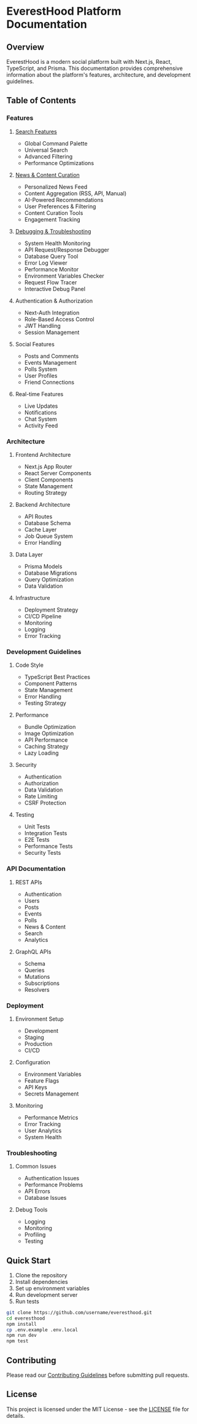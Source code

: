 # EverestHood Platform Documentation

## Overview
EverestHood is a modern social platform built with Next.js, React, TypeScript, and Prisma. This documentation provides comprehensive information about the platform's features, architecture, and development guidelines.

## Table of Contents

### Features
1. [Search Features](./SEARCH_FEATURES.md)
   - Global Command Palette
   - Universal Search
   - Advanced Filtering
   - Performance Optimizations

2. [News & Content Curation](./NEWS_CONTENT_CURATION_IMPLEMENTATION.md)
   - Personalized News Feed
   - Content Aggregation (RSS, API, Manual)
   - AI-Powered Recommendations
   - User Preferences & Filtering
   - Content Curation Tools
   - Engagement Tracking

3. [Debugging & Troubleshooting](./DEBUGGING.md)
   - System Health Monitoring
   - API Request/Response Debugger
   - Database Query Tool
   - Error Log Viewer
   - Performance Monitor
   - Environment Variables Checker
   - Request Flow Tracer
   - Interactive Debug Panel

4. Authentication & Authorization
   - Next-Auth Integration
   - Role-Based Access Control
   - JWT Handling
   - Session Management

5. Social Features
   - Posts and Comments
   - Events Management
   - Polls System
   - User Profiles
   - Friend Connections

6. Real-time Features
   - Live Updates
   - Notifications
   - Chat System
   - Activity Feed

### Architecture

1. Frontend Architecture
   - Next.js App Router
   - React Server Components
   - Client Components
   - State Management
   - Routing Strategy

2. Backend Architecture
   - API Routes
   - Database Schema
   - Cache Layer
   - Job Queue System
   - Error Handling

3. Data Layer
   - Prisma Models
   - Database Migrations
   - Query Optimization
   - Data Validation

4. Infrastructure
   - Deployment Strategy
   - CI/CD Pipeline
   - Monitoring
   - Logging
   - Error Tracking

### Development Guidelines

1. Code Style
   - TypeScript Best Practices
   - Component Patterns
   - State Management
   - Error Handling
   - Testing Strategy

2. Performance
   - Bundle Optimization
   - Image Optimization
   - API Performance
   - Caching Strategy
   - Lazy Loading

3. Security
   - Authentication
   - Authorization
   - Data Validation
   - Rate Limiting
   - CSRF Protection

4. Testing
   - Unit Tests
   - Integration Tests
   - E2E Tests
   - Performance Tests
   - Security Tests

### API Documentation

1. REST APIs
   - Authentication
   - Users
   - Posts
   - Events
   - Polls
   - News & Content
   - Search
   - Analytics

2. GraphQL APIs
   - Schema
   - Queries
   - Mutations
   - Subscriptions
   - Resolvers

### Deployment

1. Environment Setup
   - Development
   - Staging
   - Production
   - CI/CD

2. Configuration
   - Environment Variables
   - Feature Flags
   - API Keys
   - Secrets Management

3. Monitoring
   - Performance Metrics
   - Error Tracking
   - User Analytics
   - System Health

### Troubleshooting

1. Common Issues
   - Authentication Issues
   - Performance Problems
   - API Errors
   - Database Issues

2. Debug Tools
   - Logging
   - Monitoring
   - Profiling
   - Testing

## Quick Start

1. Clone the repository
2. Install dependencies
3. Set up environment variables
4. Run development server
5. Run tests

```bash
git clone https://github.com/username/everesthood.git
cd everesthood
npm install
cp .env.example .env.local
npm run dev
npm test
```

## Contributing

Please read our [Contributing Guidelines](./CONTRIBUTING.md) before submitting pull requests.

## License

This project is licensed under the MIT License - see the [LICENSE](./LICENSE) file for details.
